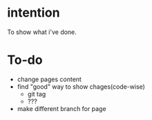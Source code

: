 # intention
To show what i've done.

# To-do
-   change pages content
-   find "good" way to show chages(code-wise)
    - git tag
    - ???
-   make different branch for page

